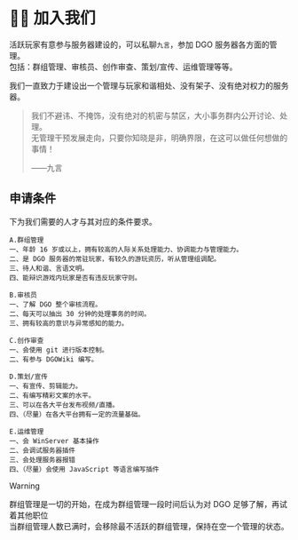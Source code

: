 <!-- other/joinUs -->

# 👨‍⚖️ 加入我们

活跃玩家有意参与服务器建设的，可以私聊`九言`，参加 DGO 服务器各方面的管理。</br>
包括：群组管理、审核员、创作审查、策划/宣传、运维管理等等。</br>

我们一直致力于建设出一个管理与玩家和谐相处、没有架子、没有绝对权力的服务器。

> 我们不避讳、不掩饰，没有绝对的机密与禁区，大小事务群内公开讨论、处理。</br>
> 无管理干预发展走向，只要你知晓是非，明确界限，在这可以做任何想做的事情！
>
> <div class="quotefrom">——九言</div>

## 申请条件

下为我们需要的人才与其对应的条件要求。

```
A.群组管理
一、年龄 16 岁或以上，拥有较高的人际关系处理能力、协调能力与管理能力。
二、是 DGO 服务器的常驻玩家，有较久的游玩资历，听从管理组调配。
三、待人和谐、言语文明。
四、能辩识游戏内玩家是否有违反玩家守则。
```

```
B.审核员
一、了解 DGO 整个审核流程。
二、每天可以抽出 30 分钟的处理事务的时间。
三、拥有较高的意识与异常感知的能力。
```

```
C.创作审查
一、会使用 git 进行版本控制。
二、有参与 DGOWiki 编写。
```

```
D.策划/宣传
一、有宣传、剪辑能力。
二、有编写精彩文案的水平。
三、可以在各大平台发布视频/直播。
四、（尽量）在各大平台拥有一定的流量基础。
```

```
E.运维管理
一、会 WinServer 基本操作
二、会调试服务器插件
三、会处理服务器报错
四、（尽量）会使用 JavaScript 等语言编写插件
```

> [!WARNING]
> 群组管理是一切的开始，在成为群组管理一段时间后认为对 DGO 足够了解，再试着其他职位</br>
> 当群组管理人数已满时，会移除最不活跃的群组管理，保持在空一个管理的状态。

<!--
## 管理的职责

在 DGO 群内的管理在以下情况发生时有移除并通知持有后台的管理拉黑该玩家的权利与义务： 1.玩家自己退【DGO 内/外服 玩家群】时，拉黑该玩家。 2.玩家在群里违反群规、破坏 DGO 群聊环境时，视情况禁言、移除、拉黑该玩家。 3.有确凿证据证明某玩家违反服务器规章制度如：盗窃、开挂、蓄意杀人、刷物品。 4.在 DGworld，但并未填写群在线文档【DGworld 玩家账号-注册普查】。拉黑该玩家。
若是似是而非的情况，在私聊本人，查证后再定性。
若态度恶劣，不正面回应质疑，例如失踪若干小时，转移话题或者无法给出自证证据，在游戏里但是不回应等等，则直接拉黑。
-->
